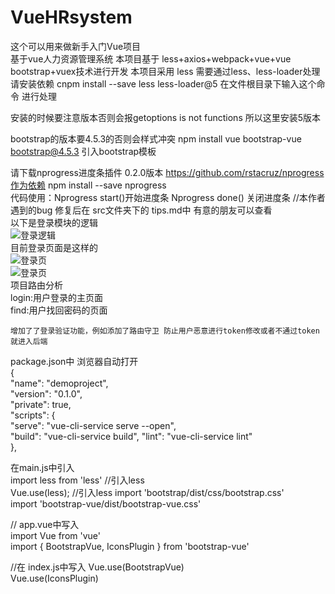 # VueHRsystem
这个可以用来做新手入门Vue项目  
基于vue人力资源管理系统
 本项目基于 less+axios+webpack+vue+vue bootstrap+vuex技术进行开发
本项目采用 less 需要通过less、less-loader处理
请安装依赖 cnpm install --save less less-loader@5 在文件根目录下输入这个命令 进行处理

安装的时候要注意版本否则会报getoptions is not functions 所以这里安装5版本

bootstrap的版本要4.5.3的否则会样式冲突
npm install vue bootstrap-vue bootstrap@4.5.3  引入bootstrap模板 

 请下载nprogress进度条插件 0.2.0版本 https://github.com/rstacruz/nprogress作为依赖
   npm install --save nprogress  
   代码使用：Nprogress start()开始进度条
            Nprogress done()  关闭进度条
    //本作者遇到的bug 修复后在 src文件夹下的 tips.md中 有意的朋友可以查看  
  以下是登录模块的逻辑  
  ![登录逻辑](https://github.com/Guiuiuier/VueHRsystem/blob/main/public/Introduce%20image/%E7%99%BB%E5%BD%95%E9%80%BB%E8%BE%91.png)  
  目前登录页面是这样的  
  ![登录页](https://github.com/Guiuiuier/VueHRsystem/blob/main/public/Introduce%20image/5902d342247d8ffd3e0bbf7c1b380c9.png)  
  ![登录页](https://github.com/Guiuiuier/VueHRsystem/blob/main/public/Introduce%20image/ff6928a06d706a1bb6263c3771a9c26.png)  
 项目路由分析  
 login:用户登录的主页面  
 find:用户找回密码的页面    
    
    增加了了登录验证功能，例如添加了路由守卫 防止用户恶意进行token修改或者不通过token就进入后端  



 package.json中  浏览器自动打开  
{  </br>
  "name": "demoproject",  
  "version": "0.1.0",  
  "private": true,  
  "scripts": {  
    "serve": "vue-cli-service serve  --open",  
    "build": "vue-cli-service build", 
    "lint": "vue-cli-service lint"  
  },  


在main.js中引入  
  import less from 'less' //引入less  
  Vue.use(less); //引入less 
  import 'bootstrap/dist/css/bootstrap.css'  
import 'bootstrap-vue/dist/bootstrap-vue.css'  
  
// app.vue中写入  
import Vue from 'vue'  
import { BootstrapVue, IconsPlugin } from 'bootstrap-vue'  

//在 index.js中写入 
Vue.use(BootstrapVue)  
Vue.use(IconsPlugin)  
  
